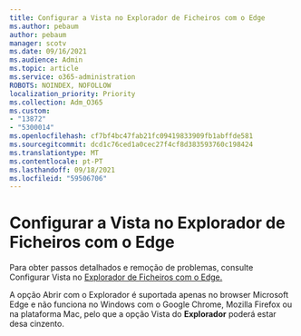 ```yaml
---
title: Configurar a Vista no Explorador de Ficheiros com o Edge
ms.author: pebaum
author: pebaum
manager: scotv
ms.date: 09/16/2021
ms.audience: Admin
ms.topic: article
ms.service: o365-administration
ROBOTS: NOINDEX, NOFOLLOW
localization_priority: Priority
ms.collection: Adm_O365
ms.custom:
- "13872"
- "5300014"
ms.openlocfilehash: cf7bf4bc47fab21fc09419833909fb1abffde581
ms.sourcegitcommit: dcd1c76ced1a0cec27f4cf8d383593760c198424
ms.translationtype: MT
ms.contentlocale: pt-PT
ms.lasthandoff: 09/18/2021
ms.locfileid: "59506706"
---
```

# <a name="configure-view-in-file-explorer-with-edge"></a>Configurar a Vista no Explorador de Ficheiros com o Edge

Para obter passos detalhados e remoção de problemas, consulte Configurar Vista no [Explorador de Ficheiros com o Edge.](https://docs.microsoft.com/SharePoint/sharepoint-view-in-edge#configure-view-in-file-explorer-with-edge)

 A opção Abrir com o Explorador é suportada apenas no browser Microsoft Edge e não funciona no Windows com o Google Chrome, Mozilla Firefox ou na plataforma Mac, pelo que a opção Vista do **Explorador** poderá estar desa cinzento.